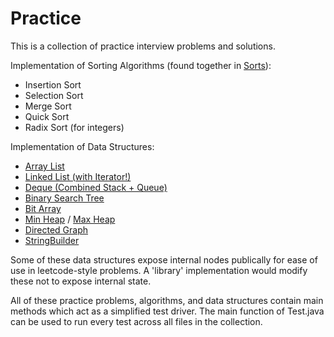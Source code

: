 # Practice

This is a collection of practice interview problems and solutions.

Implementation of Sorting Algorithms (found together in [Sorts](https://github.com/bdunko/Practice/blob/master/src/sortsearch/Sorts.java)):
* Insertion Sort
* Selection Sort
* Merge Sort
* Quick Sort
* Radix Sort (for integers)

Implementation of Data Structures:
* [Array List](https://github.com/bdunko/Practice/blob/master/src/datastructures/BArrayList.java)
* [Linked List (with Iterator!)](https://github.com/bdunko/Practice/blob/master/src/datastructures/BLinkedList.java)
* [Deque (Combined Stack + Queue)](https://github.com/bdunko/Practice/blob/master/src/datastructures/BDeque.java)
* [Binary Search Tree](https://github.com/bdunko/Practice/blob/master/src/datastructures/BBinarySearchTree.java)
* [Bit Array](https://github.com/bdunko/Practice/blob/master/src/datastructures/BBitArray.java)
* [Min Heap](https://github.com/bdunko/Practice/blob/master/src/datastructures/BMinHeap.java) / [Max Heap](https://github.com/bdunko/Practice/blob/master/src/datastructures/BMaxHeap.java)
* [Directed Graph](https://github.com/bdunko/Practice/blob/master/src/datastructures/BGraph.java)
* [StringBuilder](https://github.com/bdunko/Practice/blob/master/src/datastructures/BStringBuilder.java)

Some of these data structures expose internal nodes publically for ease of use in leetcode-style problems. A 'library' implementation would modify these not to expose internal state.

All of these practice problems, algorithms, and data structures contain main methods which act as a simplified test driver. The main function of Test.java can be used to run every test across all files in the collection.

